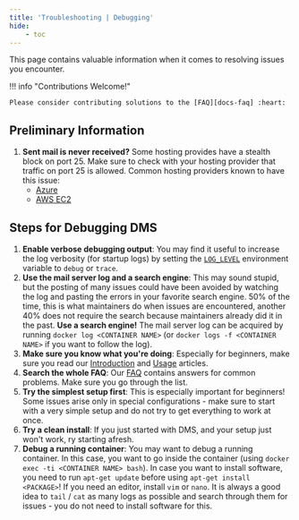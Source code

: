 ```yaml
---
title: 'Troubleshooting | Debugging'
hide:
    - toc
---
```


This page contains valuable information when it comes to resolving issues you encounter.

!!! info "Contributions Welcome!"

    Please consider contributing solutions to the [FAQ][docs-faq] :heart:

## Preliminary Information

1. **Sent mail is never received?** Some hosting provides have a stealth block on port 25. Make sure to check with your hosting provider that traffic on port 25 is allowed. Common hosting providers known to have this issue:
    - [Azure](https://docs.microsoft.com/en-us/azure/virtual-network/troubleshoot-outbound-smtp-connectivity)
    - [AWS EC2](https://aws.amazon.com/premiumsupport/knowledge-center/ec2-port-25-throttle/)

## Steps for Debugging DMS

1. **Enable verbose debugging output**: You may find it useful to increase the log verbosity (for startup logs) by setting the [`LOG_LEVEL`][docs-environment-log-level] environment variable to `debug` or `trace`.
2. **Use the mail server log and a search engine**: This may sound stupid, but the posting of many issues could have been avoided by watching the log and pasting the errors in your favorite search engine. 50% of the time, this is what maintainers do when issues are encountered, another 40% does not require the search because maintainers already did it in the past. **Use a search engine!** The mail server log can be acquired by running `docker log <CONTAINER NAME>` (or `docker logs -f <CONTAINER NAME>` if you want to follow the log).
3. **Make sure you know what you're doing**: Especially for beginners, make sure you read our [Introduction][docs-introduction] and [Usage][docs-usage] articles.
4. **Search the whole FAQ**: Our [FAQ][docs-faq] contains answers for common problems. Make sure you go through the list.
5. **Try the simplest setup first**: This is especially important for beginners! Some issues arise only in special configurations - make sure to start with a very simple setup and do not try to get everything to work at once.
6. **Try a clean install**: If you just started with DMS, and your setup just won't work, ry starting afresh.
7. **Debug a running container**: You may want to debug a running container. In this case, you want to go inside the container (using `docker exec -ti <CONTAINER NAME> bash`). In case you want to install software, you need to run `apt-get update` before using `apt-get install <PACKAGE>`! If you need an editor, install `vim` or `nano`. It is always a good idea to `tail` / `cat` as many logs as possible and search through them for issues - you do not need to install software for this.

[docs-faq]: ../faq.md
[docs-environment-log-level]: ./environment.md#log_level
[docs-introduction]: ../introduction.md
[docs-usage]: ../usage.md
